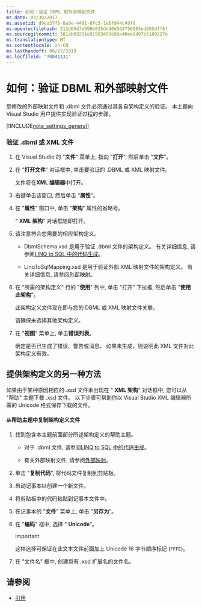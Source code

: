 ```yaml
---
title: 如何：验证 DBML 和外部映射文件
ms.date: 03/30/2017
ms.assetid: d9ea37f5-0a9e-4401-8fc3-1e6fd44c49f9
ms.openlocfilehash: 212d65dfe998b825dd40e564756083ed685dff6f
ms.sourcegitcommit: 581ab03291e91983459e56e40ea8d97b5189227e
ms.translationtype: MT
ms.contentlocale: zh-CN
ms.lasthandoff: 08/27/2019
ms.locfileid: "70041131"
---
```

# <a name="how-to-validate-dbml-and-external-mapping-files"></a>如何：验证 DBML 和外部映射文件

您修改的外部映射文件和 .dbml 文件必须通过其各自架构定义的验证。 本主题向 Visual Studio 用户提供实现验证过程的步骤。

[!INCLUDE[note_settings_general](../../../../../../includes/note-settings-general-md.md)]

### <a name="to-validate-a-dbml-or-xml-file"></a>验证 .dbml 或 XML 文件

1. 在 Visual Studio 的 "**文件**" 菜单上, 指向 "**打开**", 然后单击 "**文件**"。

2. 在 "**打开文件**" 对话框中, 单击要验证的 .DBML 或 XML 映射文件。

    文件将在**XML 编辑器**中打开。

3. 右键单击该窗口, 然后单击 "**属性**"。

4. 在 "**属性**" 窗口中, 单击 "**架构**" 属性的省略号。

    " **XML 架构**" 对话框随即打开。

5. 请注意符合您需要的相应架构定义。

    - DbmlSchema.xsd 是用于验证 .dbml 文件的架构定义。 有关详细信息, 请参阅[LINQ to SQL 中的代码生成](../../../../../../docs/framework/data/adonet/sql/linq/code-generation-in-linq-to-sql.md)。

    - LinqToSqlMapping.xsd 是用于验证外部 XML 映射文件的架构定义。 有关详细信息, 请参阅[外部映射](../../../../../../docs/framework/data/adonet/sql/linq/external-mapping.md)。

6. 在 "所需的架构定义" 行的 "**使用**" 列中, 单击 "打开" 下拉框, 然后单击 "**使用此架构**"。

    此架构定义文件现在即与您的 DBML 或 XML 映射文件关联。

    请确保未选择其他架构定义。

7. 在 "**视图**" 菜单上, 单击**错误列表**。

    确定是否已生成了错误、警告或消息。 如果未生成，则说明此 XML 文件对此架构定义有效。

## <a name="alternate-method-for-supplying-schema-definition"></a>提供架构定义的另一种方法

如果由于某种原因相应的 .xsd 文件未出现在 " **XML 架构**" 对话框中, 您可以从 "帮助" 主题下载 .xsd 文件。 以下步骤可帮助你以 Visual Studio XML 编辑器所需的 Unicode 格式保存下载的文件。

#### <a name="to-copy-a-schema-definition-file-from-a-help-topic"></a>从帮助主题中复制架构定义文件

1. 找到包含本主题前面部分所述架构定义的帮助主题。

    - 对于 .dbml 文件, 请参阅[LINQ to SQL 中的代码生成](../../../../../../docs/framework/data/adonet/sql/linq/code-generation-in-linq-to-sql.md)。

    - 有关外部映射文件, 请参阅[外部映射](../../../../../../docs/framework/data/adonet/sql/linq/external-mapping.md)。

2. 单击 "**复制代码**", 将代码文件复制到剪贴板。

3. 启动记事本以创建一个新文件。

4. 将剪贴板中的代码粘贴到记事本文件中。

5. 在记事本的 "**文件**" 菜单上, 单击 "**另存为**"。

6. 在 "**编码**" 框中, 选择 " **Unicode**"。

    > [!IMPORTANT]
    > 这样选择可保证在此文本文件前面加上 Unicode 16 字节顺序标记 (`FFFE`)。

7. 在 "文件名" 框中, 创建具有 .xsd 扩展名的文件名。

## <a name="see-also"></a>请参阅

- [引用](../../../../../../docs/framework/data/adonet/sql/linq/reference.md)
